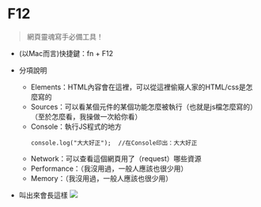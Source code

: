 # F12
> 網頁靈魂寫手必備工具！

* (以Mac而言)快捷鍵：fn + F12
* 分項說明
    * Elements：HTML內容會在這裡，可以從這裡偷窺人家的HTML/css是怎麼寫的
    * Sources：可以看某個元件的某個功能怎麼被執行（也就是js檔怎麼寫的）（至於怎麼看，我操做一次給你看）
    * Console：執行JS程式的地方
        ``` 
        console.log("大大好正");  //在Console印出：大大好正
        ```
    * Network：可以查看這個網頁用了（request）哪些資源
    * Performance：（我沒用過，一般人應該也很少用）
    * Memory：（我沒用過，一般人應該也很少用）

* 叫出來會長這樣
![](https://i.imgur.com/oUdbA4J.png)